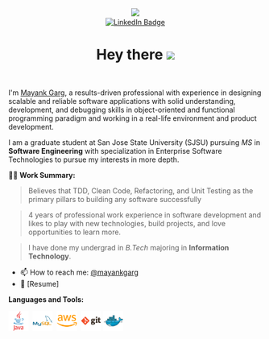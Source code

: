 <div id="header" align="center">
  <img src="https://media.giphy.com/media/dWesBcTLavkZuG35MI/giphy.gif" width="200"/>
</div>

<div id="badges" align="center">
  <a href="https://www.linkedin.com/in/mayankgarg23/">
    <img src="https://img.shields.io/badge/LinkedIn-blue?style=for-the-badge&logo=linkedin&logoColor=white" alt="LinkedIn Badge"/>
  </a>
</div>

<h1 align="center">
  Hey there <img src="https://media.giphy.com/media/hvRJCLFzcasrR4ia7z/giphy.gif" width="25px">
</h1>

<br />

I'm [Mayank Garg](https://www.linkedin.com/in/mayankgarg23), a results-driven professional with experience in designing scalable and reliable software applications with solid understanding, development, and debugging skills in object-oriented and functional programming paradigm and working in a real-life environment and product development.

I am a graduate student at San Jose State University (SJSU) pursuing *MS* in **Software Engineering** with specialization in Enterprise Software Technologies to pursue my interests in more depth.

👨‍💻 **Work Summary:**  
>Believes that TDD, Clean Code, Refactoring, and Unit Testing as the primary pillars to building any software successfully

>4 years of professional work experience in software development and likes to play with new technologies, build projects, and love opportunities to learn more.

>I have done my undergrad in *B.Tech* majoring in **Information Technology**.
  
- 📫 How to reach me: [@mayankgarg](mailto:mayankgarg.jpr@gmail.com)
- 📝 [Resume]

**Languages and Tools:**  

<div>
  <img src="https://github.com/devicons/devicon/blob/master/icons/java/java-original-wordmark.svg" title="Java" alt="Java" width="40" height="40"/>&nbsp;
  <img src="https://github.com/devicons/devicon/blob/master/icons/mysql/mysql-original-wordmark.svg" title="MySQL"  alt="MySQL" width="40" height="40"/>&nbsp;
  <img src="https://github.com/devicons/devicon/blob/master/icons/amazonwebservices/amazonwebservices-plain-wordmark.svg" title="AWS" alt="AWS" width="40" height="40"/>&nbsp;
  <img src="https://github.com/devicons/devicon/blob/master/icons/git/git-original-wordmark.svg" title="Git" **alt="Git" width="40" height="40"/>
  <img src="https://github.com/devicons/devicon/blob/master/icons/docker/docker-original.svg" title="Docker" **alt="Docker" width="40" height="40/>
  <img src="https://github.com/devicons/devicon/blob/master/icons/docker/flask-original.svg" title="Flask" **alt="Flask" width="40" height="40/>           <img src="https://github.com/devicons/devicon/blob/master/icons/docker/grafana-original.svg" title="Grafana" **alt="Grafana" width="40" height="40/>           <img src="https://github.com/devicons/devicon/blob/master/icons/docker/kubernetes-plain.svg" title="Kubernetes" **alt="Kubernetes" width="40" height="40/>           
  <img src="https://github.com/devicons/devicon/blob/master/icons/docker/scala-original.svg" title="Scala" **alt="Scala" width="40" height="40/>
  <img src="https://github.com/devicons/devicon/blob/master/icons/docker/apachekafka-original.svg" title="Kafka" **alt="Kafka" width="40" height="40/>       <img src="https://github.com/devicons/devicon/blob/master/icons/docker/python-original.svg" title="Python" **alt="Python" width="40" height="40/>           <img src="https://github.com/devicons/devicon/blob/master/icons/docker/prometheus-original.svg" title="Prometheus" **alt="Prometheus" width="40" height="40/>                                                                                                                   
</div>

📈 My GitHub Stats

<p>
  <img src="https://github-readme-stats.vercel.app/api?username=mayankgarg23&show_icons=true&theme=gotham" alt="mayankgarg23" />
</p>
